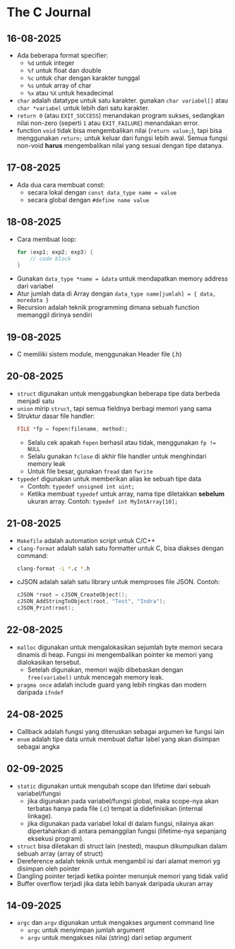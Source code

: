 # The C Journal

## 16-08-2025
- Ada beberapa format specifier:
    - `%d` untuk integer
    - `%f` untuk float dan double
    - `%c` untuk char dengan karakter tunggal
    - `%s` untuk array of char
    - `%x` atau `%X` untuk hexadecimal
- `char` adalah datatype untuk satu karakter. gunakan `char variabel[]` atau `char *variabel` untuk lebih dari satu karakter.
- `return 0` (atau `EXIT_SUCCESS`) menandakan program sukses, sedangkan nilai non-zero (seperti `1` atau `EXIT_FAILURE`) menandakan error.
- function `void` tidak bisa mengembalikan nilai (`return value;`), tapi bisa menggunakan `return;` untuk keluar dari fungsi lebih awal. Semua fungsi non-void **harus** mengembalikan nilai yang sesuai dengan tipe datanya.

## 17-08-2025
- Ada dua cara membuat const:
    - secara lokal dengan ```const data_type name = value```
    - secara global dengan ```#define name value```

## 18-08-2025
- Cara membuat loop:
    ```c 
    for (exp1; exp2; exp3) {
        // code block
    }
    ```
- Gunakan `data_type *name = &data` untuk mendapatkan memory address dari variabel 
- Atur jumlah data di Array dengan `data_type name[jumlah] = { data, moredata }`
- Recursion adalah teknik programming dimana sebuah function memanggil dirinya sendiri

## 19-08-2025
- C memiliki sistem module, menggunakan Header file (.h)

## 20-08-2025
- `struct` digunakan untuk menggabungkan beberapa tipe data berbeda menjadi satu
- `union` mirip `struct`, tapi semua fieldnya berbagi memori yang sama
- Struktur dasar file handler:
    ```c 
    FILE *fp = fopen(filename, method);
    ```
    - Selalu cek apakah `fopen` berhasil atau tidak, menggunakan `fp != NULL`
    - Selalu gunakan `fclose` di akhir file handler untuk menghindari memory leak
    - Untuk file besar, gunakan `fread` dan `fwrite`
- `typedef` digunakan untuk memberikan alias ke sebuah tipe data
    - Contoh: `typedef unsigned int uint;`
    - Ketika membuat `typedef` untuk array, nama tipe diletakkan **sebelum** ukuran array. Contoh: `typedef int MyIntArray[10];`

## 21-08-2025
- `Makefile` adalah automation script untuk C/C++
- `clang-format` adalah salah satu formatter untuk C, bisa diakses dengan command:
    ```bash
    clang-format -i *.c *.h
    ```
- cJSON adalah salah satu library untuk memproses file JSON. Contoh:
    ```c 
    cJSON *root = cJSON_CreateObject();
    cJSON_AddStringToObject(root, "Test", "Indra");
    cJSON_Print(root);
    ```

## 22-08-2025
- `malloc` digunakan untuk mengalokasikan sejumlah byte memori secara dinamis di heap. Fungsi ini mengembalikan pointer ke memori yang dialokasikan tersebut.
    - Setelah digunakan, memori wajib dibebaskan dengan `free(variabel)` untuk mencegah memory leak.
- `pragma once` adalah include guard yang lebih ringkas dan modern daripada `ifndef`

## 24-08-2025
- Callback adalah fungsi yang diteruskan sebagai argumen ke fungsi lain
- `enum` adalah tipe data untuk membuat daftar label yang akan disimpan sebagai angka
## 02-09-2025
- `static` digunakan untuk mengubah scope dan lifetime dari sebuah variabel/fungsi
    - jika digunakan pada variabel/fungsi global, maka scope-nya akan terbatas hanya pada file (.c) tempat ia didefinisikan (internal linkage).
    - jika digunakan pada variabel lokal di dalam fungsi, nilainya akan dipertahankan di antara pemanggilan fungsi (lifetime-nya sepanjang eksekusi program).
- `struct` bisa diletakan di struct lain (nested), maupun dikumpulkan dalam sebuah array (array of struct)
- Dereference adalah teknik untuk mengambil isi dari alamat memori yg disimpan oleh pointer
- Dangling pointer terjadi ketika pointer menunjuk memori yang tidak valid
- Buffer overflow terjadi jika data lebih banyak daripada ukuran array 

## 14-09-2025
- `argc` dan `argv` digunakan untuk mengakses argument command line
    - `argc` untuk menyimpan jumlah argument 
    - `argv` untuk mengakses nilai (string) dari setiap argument